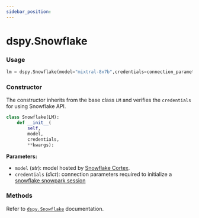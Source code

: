 ```yaml
---
sidebar_position: 
---
```


# dspy.Snowflake

### Usage

```python
lm = dspy.Snowflake(model="mixtral-8x7b",credentials=connection_parameters)
```

### Constructor

The constructor inherits from the base class `LM` and verifies the `credentials` for using Snowflake API.

```python
class Snowflake(LM):
    def __init__(
        self, 
        model,
        credentials,
        **kwargs):
```

**Parameters:**
- `model` (_str_): model hosted by [Snowflake Cortex](https://docs.snowflake.com/en/user-guide/snowflake-cortex/llm-functions#availability).
- `credentials`  (_dict_): connection parameters required to initialize a [snowflake snowpark session](https://docs.snowflake.com/en/developer-guide/snowpark/reference/python/latest/api/snowflake.snowpark.Session)

### Methods

Refer to [`dspy.Snowflake`](https://dspy-docs.vercel.app/api/language_model_clients/Snowflake) documentation.

